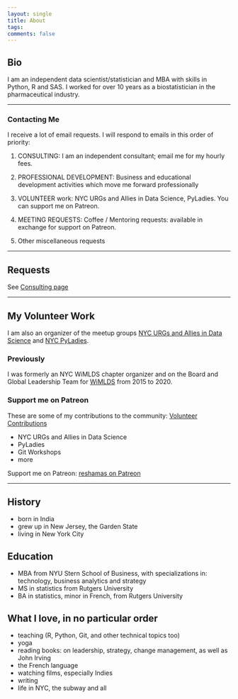 ```yaml
---
layout: single
title: About
tags: 
comments: false
---
```


## Bio
I am an independent data scientist/statistician and MBA with skills in Python, R and SAS. I worked for over 10 years as a biostatistician in the pharmaceutical industry.  


---
### Contacting Me

I receive a lot of email requests.  I will respond to emails in this order of priority:

1.  CONSULTING:  I am an independent consultant; email me for my hourly fees.

2.  PROFESSIONAL DEVELOPMENT:  Business and educational development activities which move me forward professionally

3.  VOLUNTEER work:  NYC URGs and Allies in Data Science, PyLadies.  You can support me on Patreon.
 
4.  MEETING REQUESTS:  Coffee / Mentoring requests: available in exchange for support on Patreon.

5.  Other miscellaneous requests

---

## Requests
See [Consulting page](consulting/)


---
## My Volunteer Work 
I am also an organizer of the meetup groups [NYC URGs and Allies in Data Science](https://www.meetup.com/nyc-uads/) and [NYC PyLadies](https://www.meetup.com/NYC-PyLadies/).

### Previously
I was formerly an NYC WiMLDS chapter organizer and on the Board and Global Leadership Team for [WiMLDS](wimlds.org) from 2015 to 2020.  

### Support me on Patreon
These are some of my contributions to the community:  [Volunteer Contributions](wimlds_volunteer.md)  
* NYC URGs and Allies in Data Science
* PyLadies
* Git Workshops
* more 

Support me on Patreon:  [reshamas on Patreon](https://www.patreon.com/reshamas) 


---

## History
- born in India
- grew up in New Jersey, the Garden State
- living in New York City

## Education
- MBA from NYU Stern School of Business, with specializations in: technology, business analytics and strategy
- MS in statistics from Rutgers University
- BA in statistics, minor in French, from Rutgers University

## What I love, in no particular order
- teaching (R, Python, Git, and other technical topics too)
- yoga
- reading books:  on leadership, strategy, change management, as well as John Irving
- the French language
- watching films, especially Indies
- writing
- life in NYC, the subway and all
 
